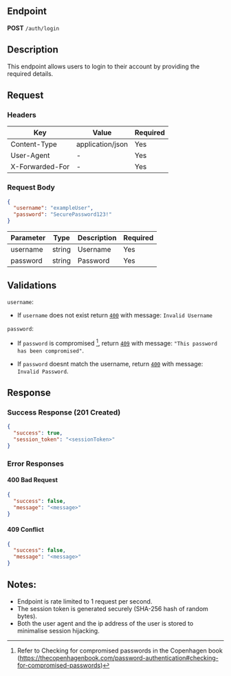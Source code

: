## Endpoint

**POST** `/auth/login`

## Description

This endpoint allows users to login to their account by providing the required details.

## Request

### Headers

| Key             | Value            | Required |
| --------------- | ---------------- | -------- |
| Content-Type    | application/json | Yes      |
| User-Agent      | -                | Yes      |
| X-Forwarded-For | -                | Yes      |

### Request Body

```json
{
  "username": "exampleUser",
  "password": "SecurePassword123!"
}
```

| Parameter | Type   | Description | Required |
| --------- | ------ | ----------- | -------- |
| username  | string | Username    | Yes      |
| password  | string | Password    | Yes      |

## Validations

`username`:

- If `username` does not exist return [`400`](#400-conflict) with message: `Invalid Username`

`password`:

- If `password` is compromised [^password], return [`409`](#409-conflict) with message: `"This password has been compromised"`.

- If `password` doesnt match the username, return [`400`](#400-bad-request) with message: `Invalid Password`.

## Response

### Success Response (201 Created)

```json
{
  "success": true,
  "session_token": "<sessionToken>"
}
```

### Error Responses

#### 400 Bad Request

```json
{
  "success": false,
  "message": "<message>"
}
```

#### 409 Conflict

```json
{
  "success": false,
  "message": "<message>"
}
```

## Notes:

- Endpoint is rate limited to 1 request per second.
- The session token is generated securely (SHA-256 hash of random bytes).
- Both the user agent and the ip address of the user is stored to minimalise session hijacking.

[^password]: Refer to Checking for compromised passwords in the Copenhagen book (https://thecopenhagenbook.com/password-authentication#checking-for-compromised-passwords)
